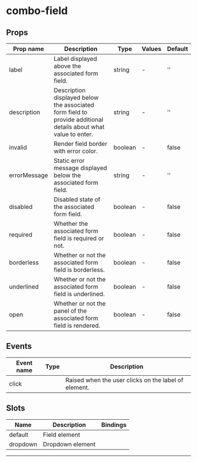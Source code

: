 # combo-field

## Props

| Prop name    | Description                                                                                                    | Type    | Values | Default |
| ------------ | -------------------------------------------------------------------------------------------------------------- | ------- | ------ | ------- |
| label        | Label displayed above the associated form field.                                                               | string  | -      | ''      |
| description  | Description displayed below the associated form field to provide additional details about what value to enter. | string  | -      | ''      |
| invalid      | Render field border with error color.                                                                          | boolean | -      | false   |
| errorMessage | Static error message displayed below the associated form field.                                                | string  | -      | ''      |
| disabled     | Disabled state of the associated form field.                                                                   | boolean | -      | false   |
| required     | Whether the associated form field is required or not.                                                          | boolean | -      | false   |
| borderless   | Whether or not the associated form field is borderless.                                                        | boolean | -      | false   |
| underlined   | Whether or not the associated form field is underlined.                                                        | boolean | -      | false   |
| open         | Whether or not the panel of the associated form field is rendered.                                             | boolean | -      | false   |

## Events

| Event name | Type | Description                                          |
| ---------- | ---- | ---------------------------------------------------- |
| click      |      | Raised when the user clicks on the label of element. |

## Slots

| Name     | Description      | Bindings |
| -------- | ---------------- | -------- |
| default  | Field element    |          |
| dropdown | Dropdown element |          |

---
